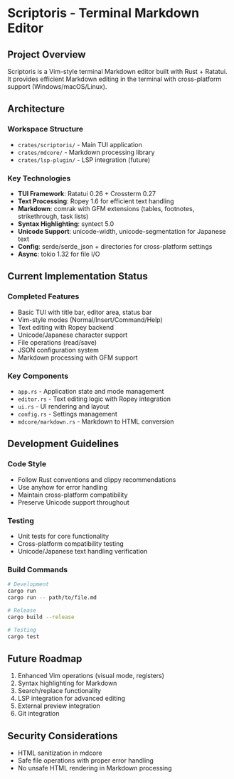 # Scriptoris - Terminal Markdown Editor

## Project Overview
Scriptoris is a Vim-style terminal Markdown editor built with Rust + Ratatui. It provides efficient Markdown editing in the terminal with cross-platform support (Windows/macOS/Linux).

## Architecture

### Workspace Structure
- `crates/scriptoris/` - Main TUI application
- `crates/mdcore/` - Markdown processing library
- `crates/lsp-plugin/` - LSP integration (future)

### Key Technologies
- **TUI Framework**: Ratatui 0.26 + Crossterm 0.27
- **Text Processing**: Ropey 1.6 for efficient text handling
- **Markdown**: comrak with GFM extensions (tables, footnotes, strikethrough, task lists)
- **Syntax Highlighting**: syntect 5.0
- **Unicode Support**: unicode-width, unicode-segmentation for Japanese text
- **Config**: serde/serde_json + directories for cross-platform settings
- **Async**: tokio 1.32 for file I/O

## Current Implementation Status

### Completed Features
- Basic TUI with title bar, editor area, status bar
- Vim-style modes (Normal/Insert/Command/Help)
- Text editing with Ropey backend
- Unicode/Japanese character support
- File operations (read/save)
- JSON configuration system
- Markdown processing with GFM support

### Key Components
- `app.rs` - Application state and mode management
- `editor.rs` - Text editing logic with Ropey integration
- `ui.rs` - UI rendering and layout
- `config.rs` - Settings management
- `mdcore/markdown.rs` - Markdown to HTML conversion

## Development Guidelines

### Code Style
- Follow Rust conventions and clippy recommendations
- Use anyhow for error handling
- Maintain cross-platform compatibility
- Preserve Unicode support throughout

### Testing
- Unit tests for core functionality
- Cross-platform compatibility testing
- Unicode/Japanese text handling verification

### Build Commands
```bash
# Development
cargo run
cargo run -- path/to/file.md

# Release
cargo build --release

# Testing
cargo test
```

## Future Roadmap
1. Enhanced Vim operations (visual mode, registers)
2. Syntax highlighting for Markdown
3. Search/replace functionality
4. LSP integration for advanced editing
5. External preview integration
6. Git integration

## Security Considerations
- HTML sanitization in mdcore
- Safe file operations with proper error handling
- No unsafe HTML rendering in Markdown processing
